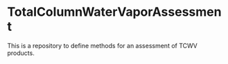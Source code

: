 # TotalColumnWaterVaporAssessment
This is a repository to define methods for an assessment of TCWV products.
